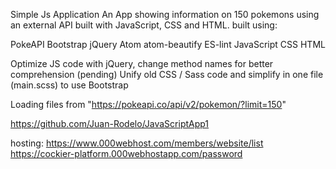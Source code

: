 Simple Js Application
An App showing information on 150 pokemons using an external API built with JavaScript, CSS and HTML.
built using:

PokeAPI
Bootstrap
jQuery
Atom
atom-beautify
ES-lint
JavaScript
CSS
HTML

Optimize JS code with jQuery, change method names for better comprehension
(pending) Unify old CSS / Sass code and simplify in one file (main.scss) to use Bootstrap

Loading files from "https://pokeapi.co/api/v2/pokemon/?limit=150"

https://github.com/Juan-Rodelo/JavaScriptApp1

hosting: https://www.000webhost.com/members/website/list
https://cockier-platform.000webhostapp.com/password
